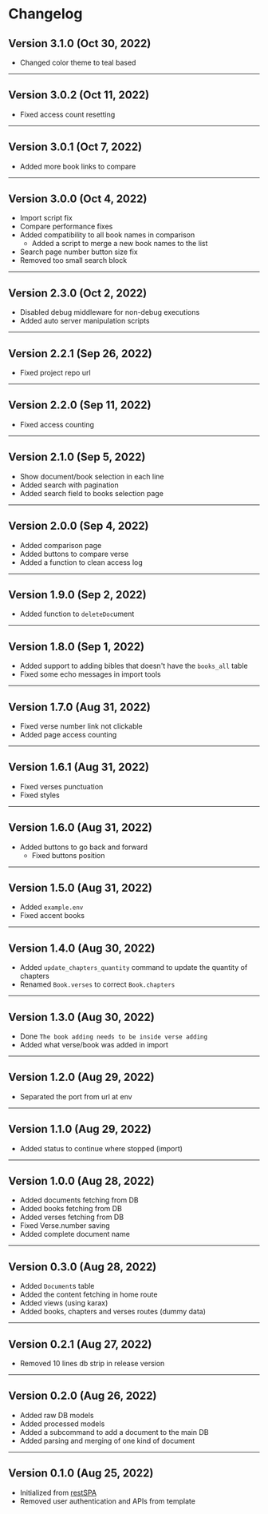 # Changelog

## Version 3.1.0 (Oct 30, 2022)

- Changed color theme to teal based

---

## Version 3.0.2 (Oct 11, 2022)

- Fixed access count resetting

---

## Version 3.0.1 (Oct 7, 2022)

- Added more book links to compare

---

## Version 3.0.0 (Oct 4, 2022)

- Import script fix
- Compare performance fixes
- Added compatibility to all book names in comparison
  - Added a script to merge a new book names to the list
- Search page number button size fix
- Removed too small search block

---

## Version 2.3.0 (Oct 2, 2022)

- Disabled debug middleware for non-debug executions
- Added auto server manipulation scripts

---

## Version 2.2.1 (Sep 26, 2022)

- Fixed project repo url

---

## Version 2.2.0 (Sep 11, 2022)

- Fixed access counting

---

## Version 2.1.0 (Sep 5, 2022)

- Show document/book selection in each line
- Added search with pagination
- Added search field to books selection page

---

## Version 2.0.0 (Sep 4, 2022)

- Added comparison page
- Added buttons to compare verse
- Added a function to clean access log

---

## Version 1.9.0 (Sep 2, 2022)

- Added function to `deleteDoc`ument

---

## Version 1.8.0 (Sep 1, 2022)

- Added support to adding bibles that doesn't have the `books_all` table
- Fixed some echo messages in import tools

---

## Version 1.7.0 (Aug 31, 2022)

- Fixed verse number link not clickable
- Added page access counting

---

## Version 1.6.1 (Aug 31, 2022)

- Fixed verses punctuation
- Fixed styles

---

## Version 1.6.0 (Aug 31, 2022)

- Added buttons to go back and forward
  - Fixed buttons position

---

## Version 1.5.0 (Aug 31, 2022)

- Added `example.env`
- Fixed accent books

---

## Version 1.4.0 (Aug 30, 2022)

- Added `update_chapters_quantity` command to update the quantity of chapters
- Renamed `Book.verses` to correct `Book.chapters`

---

## Version 1.3.0 (Aug 30, 2022)

- Done `The book adding needs to be inside verse adding`
- Added what verse/book was added in import

---

## Version 1.2.0 (Aug 29, 2022)

- Separated the port from url at env

---

## Version 1.1.0 (Aug 29, 2022)

- Added status to continue where stopped (import)

---

## Version 1.0.0 (Aug 28, 2022)

- Added documents fetching from DB
- Added books fetching from DB
- Added verses fetching from DB
- Fixed Verse.number saving
- Added complete document name

---

## Version 0.3.0 (Aug 28, 2022)

- Added `Document`s table
- Added the content fetching in home route
- Added views (using karax)
- Added books, chapters and verses routes (dummy data)

---

## Version 0.2.1 (Aug 27, 2022)

- Removed 10 lines db strip in release version

---

## Version 0.2.0 (Aug 26, 2022)

- Added raw DB models
- Added processed models
- Added a subcommand to add a document to the main DB
- Added parsing and merging of one kind of document

---

## Version 0.1.0 (Aug 25, 2022)

- Initialized from [restSPA](https://github.com/thisago/restSpa/)
- Removed user authentication and APIs from template
